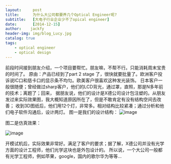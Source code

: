 ```yaml
---
layout:     post
title:      为什么大公司都要养几个Optical Engineer呢?
subtitle:   [大电子行业企业少不了opical engineer]
date:       [2014-12-15]
author:    jackfy
header-img: img/blog_Lucy.jpg
catalog: true
tags:
    - optical engineer
    - optical design 
---
```

前段时间接到朋友介绍，一个项目要帮忙。朋友嘛，不帮不行。只能消耗周末宝贵的时间了。
原由：产品已经到了part 2 stage 了，很快就要批量了。欧洲客户投诉说IC口和慈卡口的显示条不均匀。欧美客户很喜欢这种发光装饰。
日本客户一般很随便；曾经做过sharp客户，他们的LCD背光，通过罩，直照，那是N多年前的技术；离题了；回来，
据朋友说，他们的设计是X德公司设计包注塑的。从朋友发过来实际效果图，我大概知道原因所在了，但是不敢肯定有没有结构空间去改善；
收到3D图纸后，他们用12个灯，非常多。相对结构比较紧凑；通过分析和他们电子软件沟通后，设计两灯。
图一是我们的设计结构：
![image](https://github.com/Opticscloudend/opticscloudend.github.io/assets/131378528/c10892fb-8db1-4490-bed7-424997c6db61)

图二是仿真效果：

![image](https://github.com/Opticscloudend/opticscloudend.github.io/assets/131378528/dab9e044-cf8a-48d0-bef0-6e5b7796ae0d)

开模试机后，实际效果非常好。满足了客户的要求；据了解，X德公司并没有光学方面的设计工程师，他们光学这块也是外包设计的。
所以说，一个大公司一般都有光学工程师，例如苹果，google，国内的歌尔华为等等...





